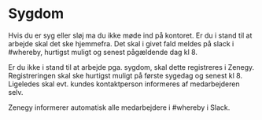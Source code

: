 # Sygdom

Hvis du er syg eller sløj ma du ikke møde ind på kontoret. Er du i stand til at arbejde skal det ske hjemmefra. Det skal i givet fald meldes på slack i #whereby, hurtigst muligt og senest pågældende dag kl 8.

Er du ikke i stand til at arbejde pga. sygdom, skal dette registreres i Zenegy. Registreringen skal ske hurtigst muligt på første sygedag og senest kl 8. Ligeledes skal evt. kundes kontaktperson informeres af medarbejderen selv.

Zenegy informerer automatisk alle medarbejdere i #whereby i Slack.
